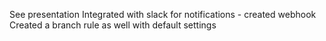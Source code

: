 See presentation
Integrated with slack for notifications - created webhook
Created a branch rule as well with default settings
